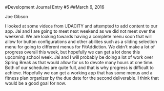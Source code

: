 #Development Journal Entry #5
##March 6, 2016

Joe Gibson

I looked at some videos from UDACITY and attempted to add content to our app. Jai and I are going to meet next weekend as we did not meet over the weekend. We are looking towards having a complete menu soon that will allow for button configurations and other abilites such as a sliding selection menu for going to different menus for FitAddiction. We didn't make a lot of progress overall this week, but hopefully we can get a lot done this upcoming school week. Jai and I will probably be doing a lot of work over Spring Break as that would allow for us to devote many hours at one time. Both of our schedules are quite full, and that is why progress is difficult to achieve. Hopefully we can get a working app that has some menus and a fitness plan organizer by the due date for the second deliverable. I think that would be a good goal for now. 